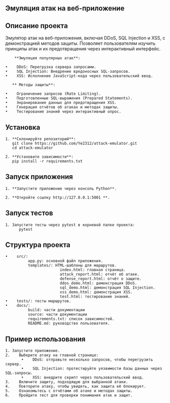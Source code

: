## **Эмуляция атак на веб-приложение**



## **Описание проекта**

Эмулятор атак на веб-приложения, включая DDoS, SQL Injection и XSS, c демонстрацией методов защиты. Позволяет пользователям изучить принципы атак и их предотвращения через интерактивный интерфейс.


        **Эмуляция популярных атак**:
    
    •    DDoS: Перегрузка сервера запросами.
    •    SQL Injection: Внедрение вредоносных SQL-запросов.
    •    XSS: Исполнение JavaScript-кода через пользовательский ввод.
    
       ** Методы защиты**:
    
    •    Ограничение запросов (Rate Limiting).
    •    Подготовленные SQL-выражения (Prepared Statements).
    •    Экранирование данных для предотвращения XSS.
    •    Генерация отчётов об атаках и методах защиты.
    •    Тестирование знаний через интерактивный опрос.

## **Установка**

    1. **Склонируйте репозиторий**:
       git clone https://github.com/Ye2312/attack-emulator.git
       cd attack-emulator

    2. **Установите зависимости**:
       pip install -r requirements.txt

## **Запуск приложения**

    1. **Запустите приложение через консоль Python**.

    2. **Откройте ссылку http://127.0.0.1:5001 **.

## **Запуск тестов**

    1. Запустите тесты через pytest в корневой папке проекта:
          pytest



## **Структура проекта**

    •    src/: 
              app.py: основной файл приложения.
              templates/: HTML-шаблоны для маршрутов.
                            index.html: главная страница.
                            attack_report.html: отчёт об атаке.
                            defense_report.html: отчёт о защите.
                            ddos_demo.html: демонстрация DDoS.
                            sql_demo.html: демонстрация SQL Injection.
                            xss_demo.html: демонстрация XSS.
                            test.html: тестирование знаний.
    •    tests/: тесты маршрутов.
    •    docs/:
              build: части документации
              source: части документации
              requirements.txt: список зависимостей.
              README.md: руководство пользователя.
              
## **Пример использования**
    1. Запустите приложение.
    2.    Выберите атаку на главной странице:
           •    DDoS: отправьте несколько запросов, чтобы перегрузить сервер.
           •    SQL Injection: протестируйте уязвимости базы данных через SQL-запросы.
           •    XSS: внедрите скрипт через пользовательский ввод.
    3.    Включите защиту, подходящую для выбранной атаки.
    4.    Повторите атаку, чтобы увидеть, как защита её блокирует.
    5.    Ознакомьтесь с отчётами об атаке и методах защиты.
    6.    Пройдите тест для проверки понимания атак и защит.

